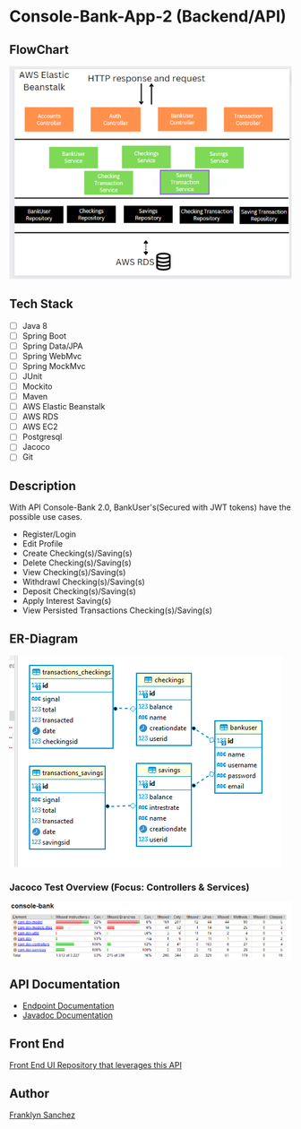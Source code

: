 # Console-Bank-App-2 (Backend/API)

## FlowChart
![FlowChart](Console-bank-flowchart.PNG)

## Tech Stack
- [ ] Java 8
- [ ] Spring Boot
- [ ] Spring Data/JPA
- [ ] Spring WebMvc
- [ ] Spring MockMvc
- [ ] JUnit
- [ ] Mockito
- [ ] Maven
- [ ] AWS Elastic Beanstalk
- [ ] AWS RDS
- [ ] AWS EC2
- [ ] Postgresql
- [ ] Jacoco
- [ ] Git 

## Description
With API Console-Bank 2.0, BankUser's(Secured with JWT tokens) have the possible use cases.

 - Register/Login
 - Edit Profile
 - Create Checking(s)/Saving(s)
 - Delete Checking(s)/Saving(s)
 - View Checking(s)/Saving(s)
 - Withdrawl Checking(s)/Saving(s)
 - Deposit Checking(s)/Saving(s)
 - Apply Interest Saving(s)
 - View Persisted Transactions Checking(s)/Saving(s)
 
## ER-Diagram
![ER-Diagram](console-bank-er.PNG)

### Jacoco Test Overview (Focus: Controllers & Services)
![Jacoco Test coverage for Controller/Service layers:](console-bank-jac.PNG)

## API Documentation
- [Endpoint Documentation](https://studio.apicur.io/preview?aid=76452)
- [Javadoc Documentation]()

## Front End
[Front End UI Repository that leverages this API](https://github.com/fsanche3/Console-Bank-2-Frontend)

## Author
[Franklyn Sanchez](https://github.com/fsanche3)
